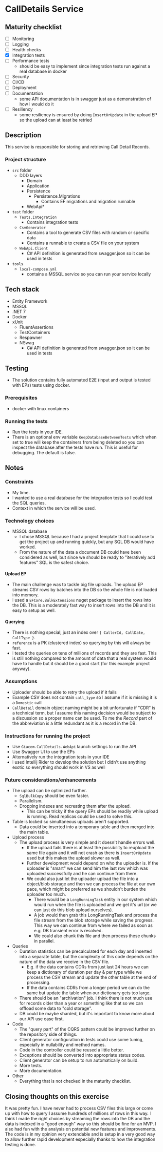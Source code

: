 # CallDetails Service

## Maturity checklist

- [ ] Monitoring
- [ ] Logging
- [ ] Health checks
- [x] Integration tests
- [ ] Performance tests
  - should be easy to implement since integration tests run against a real database in docker
- [ ] Security
- [ ] CI/CD
- [ ] Deployment
- [ ] Documentation
  - some API documentation is in swagger just as a demonstration of how I would do it
- [ ] Resiliency
  - some resiliency is ensured by doing `InsertOrUpdate` in the upload EP so the upload can at least be retried

## Description

This service is responsible for storing and retrieving Call Detail Records.

### Project structure

- `src` folder
  - DDD layers
    - Domain
    - Application
    - Persistence
      - Persistence.Migrations
        - Contains EF migrations and migration runnable
    - WebApi*
- `test` folder
  - `Tests.Integration`
    - Contains integration tests
  - `CsvGenerator`
    - Contains a tool to generate CSV files with random or specific data
    - Contains a runnable to create a CSV file on your system
  - `WebApi.Client`
    - C# API definition is generated from swagger.json so it can be used in tests
- `tools`
  - `local-compose.yml`
    - contains a MSSQL service so you can run your service locally

## Tech stack
- Entity Framework
- MSSQL
- .NET 7
- Docker
- xUnit
  - FluentAssertions
  - TestContainers
  - Respawner
  - NSwag
    - C# API definition is generated from swagger.json so it can be used in tests

## Testing

- The solution contains fully automated E2E (input and output is tested with EPs) tests using docker.

### Prerequisites

- docker with linux containers

### Running the tests

- Run the tests in your IDE.
- There is an optional env variable `KeepDatabaseBetweenTests` which when set to true will keep the containers from being deleted
so you can inspect the database after the tests have run. This is useful for debugging. The default is false.

## Notes

### Constraints

- My time.
- I wanted to use a real database for the integration tests so I could test the SQL queries.
- Context in which the service will be used.

### Technology choices

- MSSQL database
  - I chose MSSQL because I had a project template that I could use to get the project up and running quickly, but any SQL DB would have worked.
  - From the nature of the data a document DB could have been considered as well, but since we should be ready to "iteratively add features"
SQL is the safest choice.

#### Upload EP

- The main challenge was to tackle big file uploads. The upload EP streams CSV rows by batches into the DB so the whole file is not loaded into memory.
- I used a `EFCore.BulkExtensions` nuget package to insert the rows into the DB. This is a moderately fast way to insert rows into the DB and it is easy to setup as well.

#### Querying

- There is nothing special, just an index over `{ CallerId, CallDate, CallType }`.
- `reference` is a PK (clustered index) so querying by this will always be fast.
- I tested the queries on tens of millions of records and they are fast. This is still nothing compared to the amount of data that a real system would have to handle but it should be a good start (for this example project anyway).

### Assumptions

- Uploader should be able to retry the upload if it fails
- Example CSV does not contain `call_type` so I assume if it is missing it is a `Domestic` call
- `CallDetail` domain object naming might be a bit unfortunate if "CDR" is a technical term, but I assume this naming decision would be subject to a discussion so a proper name can be used.
To me the *Record* part of the abbreviation is a little redundant as it is a record in the DB.


### Instructions for running the project

- Use `Giacom.CallDetails.WebApi` launch settings to run the API
- Use Swagger UI to use the EPs
- Alternatively run the integration tests in your IDE
- I used Intellij Rider to develop the solution but I didn't use anything exotic so everything should work in VS as well

### Future considerations/enhancements

- The upload can be optimized further.
  - `SqlBulkCopy` should be even faster.
  - Parallelism.
  - Dropping indexes and recreating them after the upload.
    - This can be tricky if the query EPs should be readily while upload is running. Read replicas could be used to solve this.
- Table is locked so simultaneous uploads aren't supported.
  - Data could be inserted into a temporary table and then merged into the main table.  
- Upload process
  - The upload process is very simple and it doesn't handle errors well.
    - If the upload fails there is at least the possibility to reupload the same file again and it will not crash as there is `InsertOrUpdate` used
but this makes the upload slower as well.
    - Further development would depend on who the uploader is. If the uploader is "smart" we can send him the last row which was uploaded successfully and he can continue from there.
    - We could also just let the uploader upload the file into a object/blob storage and then we can process the file at our own pace, which might be preferred as we shouldn't burden the uploader too much.
      - There would be a `LongRunningTask` entity in our system which would run when the file is uploaded and we get it's url (or we can just do this blob upload ourselves).
      - A job would then grab this LongRunningTask and process the file stream from the blob storage while saving the progress. This way we can continue from where we failed as soon as e.g. DB transient error is resolved.
      - We could also chunk this file and then process these chunks in parallel.
- Queries
  - Duration statistics can be precalculated for each day and inserted into a separate table, but the complexity of this code depends on the nature of the data we receive in the CSV file.
    - E.g. if the data contains CDRs from just last 24 hours we can keep a dictionary of duration per day & per type while we process the CSV stream and update the other table at the end of processing.
    - If the data contains CDRs from a longer period we can do the same but update the table when our dictionary gets too large.
  - There should be an "archivation" job. I think there is not much use for records older than a year or something like that so we can offload some data to "cold storage".
  - DB could be maybe sharded, but it's important to know more about our API use case first.
- Code
  - The "query part" of the CQRS pattern could be improved further on the repository side of things.
  - Client generator configuration in tests could use some tuning, especially in nullability and method names.
  - Code in the controller could be reused a little better.
  - Exceptions should be converted into appropriate status codes.
  - Client generator can be setup to run automatically on build.
  - More tests.
  - More documentation.
- Other
  - Everything that is not checked in the maturity checklist.

## Closing thoughts on this exercise

It was pretty fun. I have never had to process CSV files this large or come up with how to query I assume hundreds of millions of rows in this way. I think I made the right choices by streaming the rows into the DB and the data is indexed in a "good enough" way so this should be fine for an MVP.
I also had fun with the analysis on potential new features and improvements. The code is in my opinion very extendable and is setup in a very good way to allow further rapid development especially thanks to how the integration testing is done.